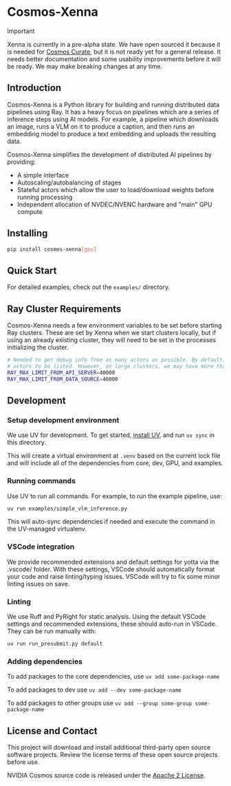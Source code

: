 # Cosmos-Xenna


> [!IMPORTANT]
> Xenna is currently in a pre-alpha state. We have open sourced it because it is needed for
> [Cosmos Curate](https://github.com/nvidia-cosmos/cosmos-curate), but it is not ready yet for a general release.
> It needs better documentation and some usability improvements before it will be ready. We may make breaking changes
> at any time.

## Introduction

Cosmos-Xenna is a Python library for building and running distributed data pipelines using Ray. It
has a heavy focus on pipelines which are a series of inference steps using AI models. For example, a
pipeline which downloads an image, runs a VLM on it to produce a caption, and then runs an embedding model
to produce a text embedding and uploads the resulting data.

Cosmos-Xenna simplifies the development of distributed AI pipelines by providing:

- A simple interface
- Autoscaling/autobalancing of stages
- Stateful actors which allow the user to load/download weights before running processing
- Independent allocation of NVDEC/NVENC hardware and "main" GPU compute

## Installing

```bash
pip install cosmos-xenna[gpu]
```

## Quick Start

For detailed examples, check out the `examples/` directory.

## Ray Cluster Requirements

Cosmos-Xenna needs a few environment variables to be set before starting Ray clusters. These are set by Xenna when we
start clusters locally, but if using an already existing cluster, they will need to be set in the processes
initializing the cluster.

```bash
# Needed to get debug info from as many actors as possible. By default, Ray only allows 10k
# actors to be listed. However, on large clusters, we may have more than 10k actors.
RAY_MAX_LIMIT_FROM_API_SERVER=40000
RAY_MAX_LIMIT_FROM_DATA_SOURCE=40000
```

## Development

### Setup development environment

We use UV for development. To get started, [install UV](https://docs.astral.sh/uv/#installation), and
run `uv sync` in this directory.

This will create a virtual environment at `.venv` based on the current lock file and will include all
of the dependencies from core, dev, GPU, and examples.

### Running commands

Use UV to run all commands. For example, to run the example pipeline, use:

```bash
uv run examples/simple_vlm_inference.py 
```

This will auto-sync dependencies if needed and execute the command in the UV-managed virtualenv.

### VSCode integration

We provide recommended extensions and default settings for yotta via the .vscode/ folder. With these
settings, VSCode should automatically format your code and raise linting/typing issues. VSCode will
try to fix some minor linting issues on save.

### Linting

We use Ruff and PyRight for static analysis. Using the default VSCode settings and recommended extensions,
these should auto-run in VSCode. They can be run manually with:

```bash
uv run run_presubmit.py default
```

### Adding dependencies

To add packages to the core dependencies, use `uv add some-package-name`

To add packages to dev use `uv add --dev some-package-name`

To add packages to other groups use `uv add --group some-group some-package-name`

## License and Contact

This project will download and install additional third-party open source software projects. Review the
license terms of these open source projects before use.

NVIDIA Cosmos source code is released under the [Apache 2 License](https://www.apache.org/licenses/LICENSE-2.0).
